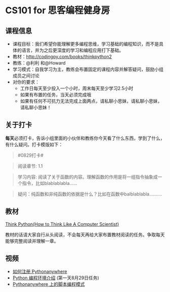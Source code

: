 # CS101 for 思客编程健身房

## 课程信息

* 课程目标：我们希望你能理解更多编程思维，学习基础的编程知识，而不是具体的语言，并为之后更深度的学习和编程应用打下基础。
* 教材：http://codingpy.com/books/thinkpython2
* 教练：@利利 和@Howard
* 学习模式：自我学习为主，教练会布置固定的课程内容并解答疑问，鼓励小组成员之间讨论
* 对你的要求：
  * 工作日每天至少投入一个小时，周末每天至少学习2.5小时
  * 如果有布置的任务，当天必须完成哦
  * 如果有任何不可抗力无法完成上面两点，请私聊小思妹，请私聊小思妹，请私聊小思妹！

## 关于打卡
**每天**必须打卡，告诉小组里面的小伙伴和教练你今天看了什么东西，学到了什么，有什么疑问。打卡模版如下：

> \#0829打卡#

> 阅读章节: 1.1

> 学习内容: 阅读了关于函数的内容。理解函数的作用是将一组指令抽象成一个指令，比如blablablabla......

> 疑问：纯函数和非纯函数的依据是什么？比如在函数中balblablabla..........

## 教材
[Think Python(How to Think Like A Computer Scientist)](http://codingpy.com/books/thinkpython2/)

教材的话请大家自行从头阅读，不会每天再给大家布置教材阅读的任务。争取每天能够完整阅读并理解一章。

## 视频

* [如何注册 Pythonanywhere](http://o71w1wc99.bkt.clouddn.com/CS101-00.mp4)
* [Python 编程环境介绍](http://o71w1wc99.bkt.clouddn.com/CS101-01.mp4) (第一天8月29日任务)
* [Pythonanywhere 上的脚本编程模式](http://o71w1wc99.bkt.clouddn.com/CS101-02.mp4)
